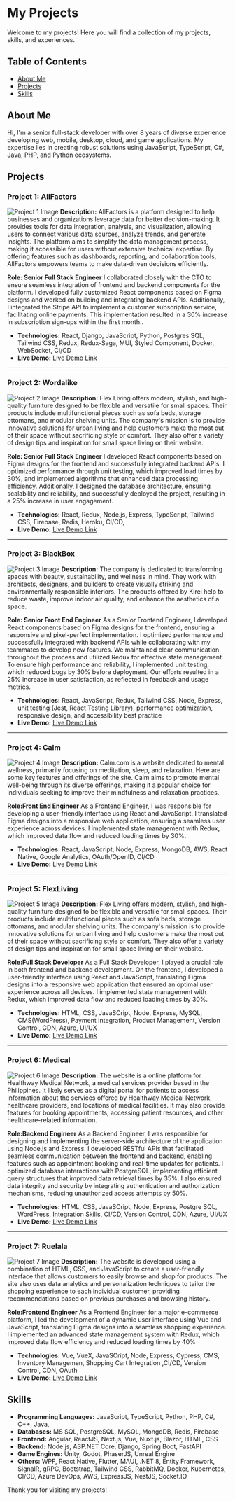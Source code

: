 # My Projects

Welcome to my projects! Here you will find a collection of my projects, skills, and experiences.

## Table of Contents

- [About Me](#about-me)
- [Projects](#projects)
- [Skills](#skills)

## About Me

Hi, I'm a senior full-stack developer with over 8 years of diverse experience developing web, mobile, desktop, cloud, and game applications. My expertise lies in creating robust solutions using JavaScript, TypeScript, C#, Java, PHP, and Python ecosystems.

## Projects

### Project 1: AllFactors
![Project 1 Image](./Portfolio/AllFactors/1.png)
**Description:** AllFactors is a platform designed to help businesses and organizations leverage data for better decision-making. It provides tools for data integration, analysis, and visualization, allowing users to connect various data sources, analyze trends, and generate insights. The platform aims to simplify the data management process, making it accessible for users without extensive technical expertise. By offering features such as dashboards, reporting, and collaboration tools, AllFactors empowers teams to make data-driven decisions efficiently.

**Role: Senior Full Stack Engineer** I collaborated closely with the CTO to ensure seamless integration of frontend and backend components for the platform. I developed fully customized React components based on Figma designs and worked on building and integrating backend APIs. Additionally, I integrated the Stripe API to implement a customer subscription service, facilitating online payments. This implementation resulted in a 30% increase in subscription sign-ups within the first month..

- **Technologies:** React, Django, JavaScript, Python, Postgres SQL, Tailwind CSS, Redux, Redux-Saga, MUI, Styled Component, Docker, WebSocket, CI/CD
- **Live Demo:** [Live Demo Link](https://allfactors.com/)

---

### Project 2: Wordalike
![Project 2 Image](./Portfolio/Wordalike/1.png)
**Description:** Flex Living offers modern, stylish, and high-quality furniture designed to be flexible and versatile for small spaces. Their products include multifunctional pieces such as sofa beds, storage ottomans, and modular shelving units. The company's mission is to provide innovative solutions for urban living and help customers make the most out of their space without sacrificing style or comfort. They also offer a variety of design tips and inspiration for small space living on their website.

**Role: Senior Full Stack Engineer** I developed React components based on Figma designs for the frontend and successfully integrated backend APIs. I optimized performance through unit testing, which improved load times by 30%, and implemented algorithms that enhanced data processing efficiency. Additionally, I designed the database architecture, ensuring scalability and reliability, and successfully deployed the project, resulting in a 25% increase in user engagement.

- **Technologies:** React, Redux, Node.js, Express, TypeScript, Tailwind CSS, Firebase, Redis, Heroku, CI/CD,
- **Live Demo:** [Live Demo Link](https://wordalike-game.vercel.app/)

---

### Project 3: BlackBox
![Project 3 Image](./Portfolio/Blackbox/2.jpg)
**Description:** The company is dedicated to transforming spaces with beauty, sustainability, and wellness in mind. They work with architects, designers, and builders to create visually striking and environmentally responsible interiors. The products offered by Kirei help to reduce waste, improve indoor air quality, and enhance the aesthetics of a space.

**Role: Senior Front End Engineer** As a Senior Frontend Engineer, I developed React components based on Figma designs for the frontend, ensuring a responsive and pixel-perfect implementation. I optimized performance and successfully integrated with backend APIs while collaborating with my teammates to develop new features. We maintained clear communication throughout the process and utilized Redux for effective state management. To ensure high performance and reliability, I implemented unit testing, which reduced bugs by 30% before deployment. Our efforts resulted in a 25% increase in user satisfaction, as reflected in feedback and usage metrics.

- **Technologies:**  React, JavaScript, Redux, Tailwind CSS, Node, Express, unit testing (Jest, React Testing Library), performance optimization, responsive design, and accessibility best practice 
- **Live Demo:** [Live Demo Link](https://community.blackbox-vr.com/)

---

### Project 4: Calm
![Project 4 Image](./Portfolio/Calm/1.jpg)
**Description:** Calm.com is a website dedicated to mental wellness, primarily focusing on meditation, sleep, and relaxation. Here are some key features and offerings of the site.
Calm aims to promote mental well-being through its diverse offerings, making it a popular choice for individuals seeking to improve their mindfulness and relaxation practices.

**Role:Front End Engineer** As a Frontend Engineer, I was responsible for developing a user-friendly interface using React and JavaScript. I translated Figma designs into a responsive web application, ensuring a seamless user experience across devices. I implemented state management with Redux, which improved data flow and reduced loading times by 30%.

- **Technologies:** React, JavaScript, Node, Express, MongoDB, AWS, React Native, Google Analytics, OAuth/OpenID, CI/CD
- **Live Demo:** [Live Demo Link](https://calm.com/)

---

### Project 5: FlexLiving
![Project 5 Image](./Portfolio//FlexLiving/2.jpg)
**Description:** Flex Living offers modern, stylish, and high-quality furniture designed to be flexible and versatile for small spaces. Their products include multifunctional pieces such as sofa beds, storage ottomans, and modular shelving units. The company's mission is to provide innovative solutions for urban living and help customers make the most out of their space without sacrificing style or comfort. They also offer a variety of design tips and inspiration for small space living on their website.

**Role:Full Stack Developer** As a Full Stack Developer, I played a crucial role in both frontend and backend development. On the frontend, I developed a user-friendly interface using React and JavaScript, translating Figma designs into a responsive web application that ensured an optimal user experience across all devices. I implemented state management with Redux, which improved data flow and reduced loading times by 30%.

- **Technologies:** HTML, CSS, JavaSCript, Node, Express, MySQL, CMS(WordPress), Payment Integration, Product Management, Version Control, CDN, Azure, UI/UX
- **Live Demo:** [Live Demo Link](https://theflexliving.com/)

---

### Project 6: Medical
![Project 6 Image](./Portfolio/Medical/1.jpg)
**Description:** The website is a online platform for Healthway Medical Network, a medical services provider based in the Philippines. It likely serves as a digital portal for patients to access information about the services offered by Healthway Medical Network, healthcare providers, and locations of medical facilities. It may also provide features for booking appointments, accessing patient resources, and other healthcare-related information.

**Role:Backend Engineer** As a Backend Engineer, I was responsible for designing and implementing the server-side architecture of the application using Node.js and Express. I developed RESTful APIs that facilitated seamless communication between the frontend and backend, enabling features such as appointment booking and real-time updates for patients.
I optimized database interactions with PostgreSQL, implementing efficient query structures that improved data retrieval times by 35%. I also ensured data integrity and security by integrating authentication and authorization mechanisms, reducing unauthorized access attempts by 50%.

- **Technologies:** HTML, CSS, JavaSCript, Node, Express, Postgre SQL, WordPress, Integration Skills, CI/CD, Version Control, CDN, Azure, UI/UX
- **Live Demo:** [Live Demo Link](https://www.healthway.com.ph/)

---


### Project 7: Ruelala
![Project 7 Image](./Portfolio/Ruelala/3.jpg)
**Description:** The website is developed using a combination of HTML, CSS, and JavaScript to create a user-friendly interface that allows customers to easily browse and shop for products. The site also uses data analytics and personalization techniques to tailor the shopping experience to each individual customer, providing recommendations based on previous purchases and browsing history.

**Role:Frontend Engineer** As a Frontend Engineer for a major e-commerce platform, I led the development of a dynamic user interface using Vue and JavaScript, translating Figma designs into a seamless shopping experience. I implemented an advanced state management system with Redux, which improved data flow efficiency and reduced loading times by 40%

- **Technologies:** Vue, VueX, JavaSCript, Node, Express, Cypress, CMS, Inventory Managemen, Shopping Cart Integration ,CI/CD, Version Control, CDN, OAuth
- **Live Demo:** [Live Demo Link](https://www.ruelala.com)

## Skills

- **Programming Languages:** JavaScript, TypeScript, Python, PHP, C#, C++, Java, 
- **Databases:** MS SQL, PostgreSQL, MySQL, MongoDB, Redis, Firebase
- **Frontend:** Angular, ReactJS, Next.js, Vue, Nuxt.js, Blazor, HTML, CSS
- **Backend:** Node.js, ASP.NET Core, Django, Spring Boot, FastAPI
- **Game Engines:** Unity, Godot, PhaserJS, Unreal Engine
- **Others:** WPF, React Native, Flutter, MAUI, .NET 8, Entity Framework, SignalR, gRPC, Bootstrap, Tailwind CSS, RabbitMQ, Docker, Kubernetes, CI/CD, Azure DevOps, AWS, ExpressJS, NestJS, Socket.IO

Thank you for visiting my projects!
